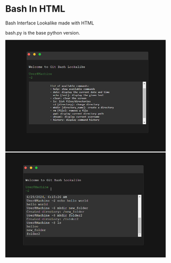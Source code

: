 # Bash In HTML
Bash Interface Lookalike made with HTML

bash.py is the base python version.

![Screenshot](screenshot/Screenshot01.png)
![Screenshot](screenshot/Screenshot02.png)
